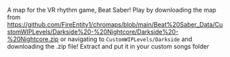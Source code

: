 A map for the VR rhythm game, Beat Saber! Play by downloading the map from https://github.com/FireEntity1/chromaps/blob/main/Beat%20Saber_Data/CustomWIPLevels/Darkside%20-%20Nightcore/Darkside%20-%20Nightcore.zip or navigating to `CustomWIPLevels/Darkside` and downloading the .zip file! Extract and put it in your custom songs folder
